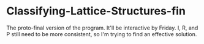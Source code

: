 # Classifying-Lattice-Structures-fin

The proto-final version of the program. It'll be interactive by Friday. I, R, and P still need to be more consistent, so I'm trying to find an effective solution.
